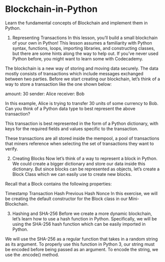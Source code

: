 # Blockchain-in-Python
Learn the fundamental concepts of Blockchain and implement them in Python.

1. Representing Transactions
In this lesson, you’ll build a small blockchain of your own in Python! This lesson assumes a familiarity with Python syntax, functions, loops, importing libraries, and constructing classes, but there are some hints along the way to help out. If you’ve never used Python before, you might want to learn some with Codecademy.

The blockchain is a new way of storing and moving data securely. The data mostly consists of transactions which include messages exchanged between two parties. Before we start creating our blockchain, let’s think of a way to store a transaction like the one shown below:

amount: 30
sender: Alice
receiver: Bob

In this example, Alice is trying to transfer 30 units of some currency to Bob. Can you think of a Python data type to best represent the above transaction?

This transaction is best represented in the form of a Python dictionary, with keys for the required fields and values specific to the transaction.

These transactions are all stored inside the mempool, a pool of transactions that miners reference when selecting the set of transactions they want to verify.

2. Creating Blocks
Now let’s think of a way to represent a block in Python. We could create a bigger dictionary and store our data inside this dictionary. But since blocks can be represented as objects, let’s create a Block Class which we can easily use to create new blocks.

Recall that a Block contains the following properties:

Timestamp
Transaction
Hash
Previous Hash
Nonce
In this exercise, we will be creating the default constructor for the Block class in our Mini-Blockchain.

3. Hashing and SHA-256
Before we create a more dynamic blockchain, let’s learn how to use a hash function in Python. Specifically, we will be using the SHA-256 hash function which can be easily imported in Python.

We will use the SHA-256 as a regular function that takes in a random string as its argument. To properly use this function in Python 3, our string must be encoded before being passed as an argument. To encode the string, we use the .encode() method.
